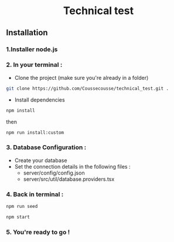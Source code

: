 <h1 align="center" >Technical test</h1>

## Installation
### 1.Installer node.js
### 2. In your terminal : 

- Clone the project (make sure you're already in a folder)
```bash
git clone https://github.com/Coussecousse/technical_test.git .
```

- Install dependencies
```bash
npm install
```
then
```bash
npm run install:custom
```
### 3. Database Configuration :
- Create your database
- Set the connection details in the following files :
  - server/config/config.json
  - server/src/util/database.providers.tsx

### 4. Back in terminal : 
```bash
npm run seed
```
```bash 
npm start
```

### 5. You're ready to go !
